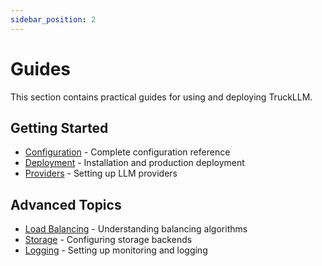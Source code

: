 ```yaml
---
sidebar_position: 2
---
```


# Guides

This section contains practical guides for using and deploying TruckLLM.

## Getting Started

- [Configuration](guides/configuration.md) - Complete configuration reference
- [Deployment](guides/deployment.md) - Installation and production deployment
- [Providers](guides/providers.md) - Setting up LLM providers

## Advanced Topics

- [Load Balancing](reference/balancer.md) - Understanding balancing algorithms
- [Storage](reference/storage.md) - Configuring storage backends
- [Logging](reference/logging.md) - Setting up monitoring and logging